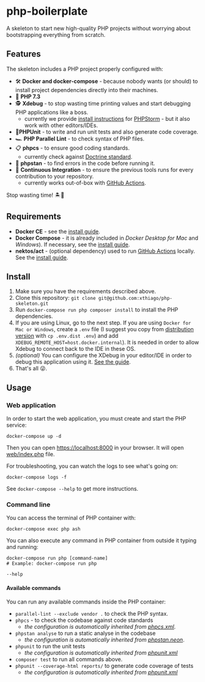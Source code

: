 # php-boilerplate
A skeleton to start new high-quality PHP projects without worrying about bootstrapping everything from scratch.

## Features

The skeleton includes a PHP project properly configured with:

- 🛠 **Docker and docker-compose** - because nobody wants (or should) to install project dependencies directly into their 
machines.
- 🎉 **PHP 7.3**
- 🕵 **Xdebug** - to stop wasting time printing values and start debugging PHP applications like a boss‍️.
    - currently we provide [install instructions](docs/xdebug.md) for [PHPStorm](https://www.jetbrains.com/phpstorm/) - 
but it also work with other editors/IDEs.
- 🚦**PHPUnit** - to write and run unit tests and also generate code coverage.
- 🏎 **PHP Parallel Lint** - to check syntax of PHP files.
- 📋 **phpcs** - to ensure good coding standards.
    - currently check against [Doctrine standard](https://github.com/doctrine/coding-standard).
- 👻 **phpstan** - to find errors in the code before running it. 
- 🚀 **Continuous Integration** - to ensure the previous tools runs for every contribution to your repository.
    - currently works out-of-box with [GitHub Actions](https://github.com/features/actions).

Stop wasting time! 🏝🍹

## Requirements

- **Docker CE** - see the [install guide](https://docs.docker.com/install/).
- **Docker Compose** - it is already included in *Docker Desktop for Mac* and *Windows*). If necessary, see the 
[install guide](https://docs.docker.com/compose/install/).
- **nektos/act** - (optional dependency) used to run [GitHub Actions](https://github.com/features/actions) locally. See
 the [install guide](https://github.com/nektos/act#installation).

## Install

1. Make sure you have the requirements described above.
1. Clone this repository: `git clone git@github.com:xthiago/php-skeleton.git`
1. Run `docker-compose run php composer install` to install the PHP dependencies.
1. If you are using Linux, go to the next step. If you are using `Docker for Mac or Windows`, create a `.env` file 
(I suggest you copy from [distribution version](env.dist) with `cp .env.dist .env`) and add
`XDEBUG_REMOTE_HOST=host.docker.internal`). It is needed in order to allow Xdebug to connect back to the IDE in these OS.
1. *(optional)* You can configure the XDebug in your editor/IDE in order to debug this application using it.
[See the guide](docs/xdebug.md).
1. That's all 😜.

## Usage

### Web application

In order to start the web application, you must create and start the PHP service:
 
 ```
 docker-compose up -d
```

Then you can open [https://localhost:8000](https://localhost:8000) in your browser. It will open 
[web/index.php](web/index.php) file.

For troubleshooting, you can watch the logs to see what's going on:

```
docker-compose logs -f
```

See `docker-compose --help` to get more 
instructions.

### Command line

You can access the terminal of PHP container with:
 
 ```
docker-compose exec php ash
```

You can also execute any command in PHP container from outside it typing and running:

```
docker-compose run php [command-name]
# Example: docker-compose run php 

--help
```

#### Available commands

You can run any available commands inside the PHP container:

- `parallel-lint --exclude vendor .` to check the PHP syntax.
- `phpcs` - to check the codebase against code standards
    - *the configuration is automatically inherited from [phpcs.xml](phpcs.xml)*.
- `phpstan analyse` to run a static analyse in the codebase
    - *the configuration is automatically inherited from [phpstan.neon](phpstan.neon)*.
- `phpunit` to run the unit tests
    - *the configuration is automatically inherited from [phpunit.xml](phpunit.xml)*
- `composer test` to run all commands above.
- `phpunit --coverage-html reports/` to generate code coverage of tests
    - *the configuration is automatically inherited from [phpunit.xml](phpunit.xml)*
